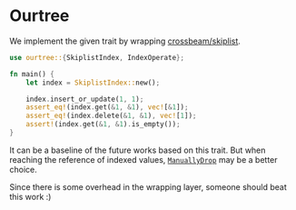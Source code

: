 # Ourtree

We implement the given trait by wrapping [crossbeam/skiplist](crossbeam-skiplist).

```rust
use ourtree::{SkiplistIndex, IndexOperate};

fn main() {
    let index = SkiplistIndex::new();

    index.insert_or_update(1, 1);
    assert_eq!(index.get(&1, &1), vec![&1]);
    assert_eq!(index.delete(&1, &1), vec![1]);
    assert!(index.get(&1, &1).is_empty());
}
```

It can be a baseline of the future works based on this trait. But when reaching the reference of indexed values, [`ManuallyDrop`](ManuallyDrop) may be a better choice.

Since there is some overhead in the wrapping layer, someone should beat this work :)

[crossbeam-skiplist]: https://github.com/crossbeam-rs/crossbeam/tree/master/crossbeam-skiplist
[ManuallyDrop]: https://doc.rust-lang.org/stable/std/mem/struct.ManuallyDrop.html